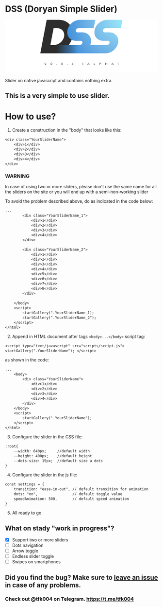 # DSS (Doryan Simple Slider)

![photo](pic/DSS.png)

Slider on native javascript and contains nothing extra.

## This is a very simple to use slider.

# How to use?

1. Create a construction in the "body" that looks like this:

```
<div class="YourSliderName">
    <div>1</div>
    <div>2</div>
    <div>3</div>
    <div>4</div>
</div>
```
### WARNING


In case of using two or more sliders, please don't use the same name for all the sliders on the site or you will end up with a semi-non-working slider

To avoid the problem described above, do as indicated in the code below:
```
...
        <div class="YourSliderName_1">
            <div>1</div>
            <div>2</div>
            <div>3</div>
            <div>4</div>
        </div>

        <div class="YourSliderName_2">
            <div>1</div>
            <div>2</div>
            <div>3</div>
            <div>4</div>
            <div>5</div>
            <div>6</div>
            <div>7</div>
            <div>8</div>
        </div>

    </body>
    <script>
        startGallery(".YourSliderName_1);
        startGallery(".YourSliderName_2");
    </script>
</html>
```


2. Append in HTML document after tags ```<bodу>...</bodу>``` script tag:

```
<script type="text/javascript" src="scripts/script.js"> startGallery(".YourSliderName"); </script>
```
as shown in the code:

```
...
    <body>
        <div class="YourSliderName">
            <div>1</div>
            <div>2</div>
            <div>3</div>
            <div>4</div>
        </div>
    </body>
    <script>
        startGallery(".YourSliderName");
    </script>
</html>
```

3. Configure the slider in the CSS file:

```
:root{
    --width: 640px;     //default width
    --height: 400px;    //default height
    --dots-size: 15px;  //default size a dots
}
```
4. Configure the slider in the js file:
```
const settings = {
    transition: "ease-in-out", // default transition for animation
    dots: "on",                // default toggle value
    speedAnimation: 500,       // default speed animation
}
```
5. All ready to go

## What on stady "work in progress"?

- [X] Support two or more sliders
- [ ] Dots navigation
- [ ] Arrow toggle
- [ ] Endless slider toggle
- [ ] Swipes on smartphones

## Did you find the bug? Make sure to [leave an issue](https://github.com/doryan04/DSS/issues/new) in case of any problems.

### Check out @tfk004 on Telegram. https://t.me/tfk004
